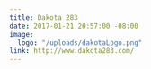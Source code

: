 ```yaml
---
title: Dakota 283
date: 2017-01-21 20:57:00 -08:00
image:
  logo: "/uploads/dakotaLogo.png"
link: http://www.dakota283.com/
---
```


